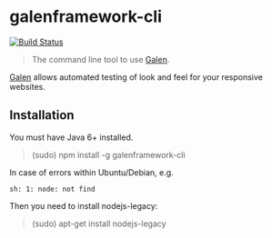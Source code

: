 
# galenframework-cli
[![Build Status](https://travis-ci.org/hypery2k/galenframework-cli.svg)](https://travis-ci.org/hypery2k/galenframework-cli)

> The command line tool to use [Galen](http://galenframework.com).

[Galen](http://galenframework.com) allows automated testing of look and feel for your responsive websites.

## Installation

You must have Java 6+ installed.

> (sudo) npm install -g galenframework-cli

In case of errors within Ubuntu/Debian, e.g.
```
sh: 1: node: not find
```

Then you need to install  nodejs-legacy:
> (sudo) apt-get install nodejs-legacy
